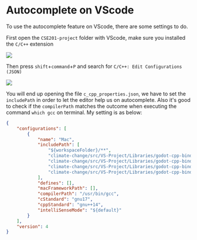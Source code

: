 # Autocomplete on VScode

To use the autocomplete feature on VScode, there are some settings to do.

First open the `CSE201-project` folder with VScode, make sure you installed the `C/C++` extension

![](https://i.imgur.com/K7VtEjP.png)

Then press `shift`+`command`+`P` and search for `C/C++: Edit Configurations (JSON)`

![](https://i.imgur.com/61g6V5h.png)

You will end up opening the file `c_cpp_properties.json`, we have to set the `includePath` in order to let the editor help us on autocomplete. Also it's good to check if the `compilerPath` matches the outcome when executing the command `which gcc` on terminal. My setting is as below:

```json
{
    "configurations": [
        {
            "name": "Mac",
            "includePath": [
                "${workspaceFolder}/**",
                "climate-change/src/VS-Project/Libraries/godot-cpp-bindings/godot_headers",
                "climate-change/src/VS-Project/Libraries/godot-cpp-bindings/include",
                "climate-change/src/VS-Project/Libraries/godot-cpp-bindings/include/core",
                "climate-change/src/VS-Project/Libraries/godot-cpp-bindings/include/gen"
            ],
            "defines": [],
            "macFrameworkPath": [],
            "compilerPath": "/usr/bin/gcc",
            "cStandard": "gnu17",
            "cppStandard": "gnu++14",
            "intelliSenseMode": "${default}"
        }
    ],
    "version": 4
}
```
